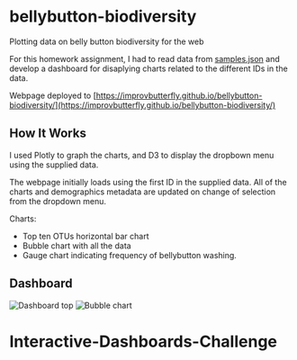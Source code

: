 # bellybutton-biodiversity
Plotting data on belly button biodiversity for the web

For this homework assignment, I had to read data from [samples.json](samples.json) and develop a dashboard for disaplying charts related to the different IDs in the data.

Webpage deployed to [https://improvbutterfly.github.io/bellybutton-biodiversity/](https://improvbutterfly.github.io/bellybutton-biodiversity/)

## How It Works

I used Plotly to graph the charts, and D3 to display the dropbown menu using the supplied data.

The webpage initially loads using the first ID in the supplied data. All of the charts and demographics metadata are updated on change of selection from the dropdown menu.

Charts:
* Top ten OTUs horizontal bar chart
* Bubble chart with all the data
* Gauge chart indicating frequency of bellybutton washing.

## Dashboard

![Dashboard top](images/dashboard_top.png)
![Bubble chart](images/bubble_chart.png)
# Interactive-Dashboards-Challenge

